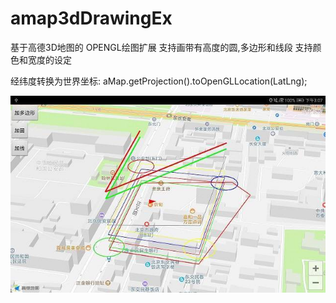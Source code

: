 # amap3dDrawingEx
基于高德3D地图的 OPENGL绘图扩展 
支持画带有高度的圆,多边形和线段 
支持颜色和宽度的设定

经纬度转换为世界坐标:
aMap.getProjection().toOpenGLLocation(LatLng);



![image](https://github.com/luoyuzhao/amap3dDemo/blob/master/Screenshot.jpg?raw=true)
